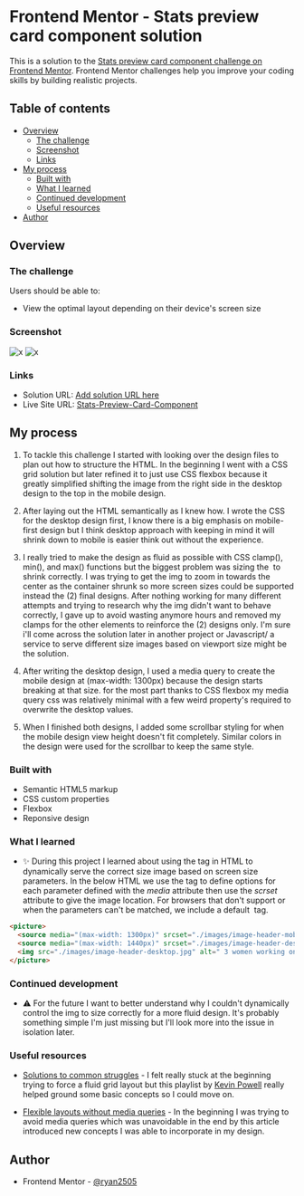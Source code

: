 # Frontend Mentor - Stats preview card component solution

This is a solution to the [Stats preview card component challenge on Frontend Mentor](https://www.frontendmentor.io/challenges/stats-preview-card-component-8JqbgoU62). Frontend Mentor challenges help you improve your coding skills by building realistic projects.

## Table of contents

- [Overview](#overview)
  - [The challenge](#the-challenge)
  - [Screenshot](#screenshot)
  - [Links](#links)
- [My process](#my-process)
  - [Built with](#built-with)
  - [What I learned](#what-i-learned)
  - [Continued development](#continued-development)
  - [Useful resources](#useful-resources)
- [Author](#author)

## Overview

### The challenge

Users should be able to:

- View the optimal layout depending on their device's screen size

### Screenshot

![x](./design/final-desktop-design.jpg)
![x](./design/final-mobile-design.jpg)

### Links

- Solution URL: [Add solution URL here](https://your-solution-url.com)
- Live Site URL: [Stats-Preview-Card-Component](https://ryan2505.github.io/stats-preview-card-component-main/)

## My process

1.  To tackle this challenge I started with looking over the design files to plan out how to structure the HTML. In the beginning I went with a CSS grid solution but later refined it to just use CSS flexbox because it greatly simplified shifting the image from the right side in the desktop design to the top in the mobile design.

2.  After laying out the HTML semantically as I knew how. I wrote the CSS for the desktop design first, I know there is a big emphasis on mobile-first design but I think desktop approach with keeping in mind it will shrink down to mobile is easier think out without the experience.

3.  I really tried to make the design as fluid as possible with CSS clamp(), min(), and max() functions but the biggest problem was sizing the <img> to shrink correctly. I was trying to get the img to zoom in towards the center as the container shrunk so more screen sizes could be supported instead the (2) final designs. After nothing working for many different attempts and trying to research why the img didn't want to behave correctly, I gave up to avoid wasting anymore hours and removed my clamps for the other elements to reinforce the (2) designs only. I'm sure i'll come across the solution later in another project or Javascript/ a service to serve different size images based on viewport size might be the solution.

4.  After writing the desktop design, I used a media query to create the mobile design at (max-width: 1300px) because the design starts breaking at that size. for the most part thanks to CSS flexbox my media query css was relatively minimal with a few weird property's required to overwrite the desktop values.

5.  When I finished both designs, I added some scrollbar styling for when the mobile design view height doesn't fit completely. Similar colors in the design were used for the scrollbar to keep the same style.

### Built with

- Semantic HTML5 markup
- CSS custom properties
- Flexbox
- Reponsive design

### What I learned

- ✨ During this project I learned about using the _<picture>_ tag in HTML to dynamically serve the correct size image based on screen size parameters. In the below HTML we use the _<source>_ tag to define options for each parameter defined with the _media_ attribute then use the _scrset_ attribute to give the image location. For browsers that don't support _<picture>_ or when the parameters can't be matched, we include a default _<img>_ tag.

```html
<picture>
  <source media="(max-width: 1300px)" srcset="./images/image-header-mobile.jpg" />
  <source media="(max-width: 1440px)" srcset="./images/image-header-desktop.jpg" />
  <img src="./images/image-header-desktop.jpg" alt=" 3 women working on computers" />
</picture>
```

### Continued development

- ⚠ For the future I want to better understand why I couldn't dynamically control the img to size correctly for a more fluid design. It's probably something simple I'm just missing but I'll look more into the issue in isolation later.

### Useful resources

- [Solutions to common struggles](https://youtube.com/playlist?list=PL4-IK0AVhVjMbyomzxwNOECQwioJLxX6n) - I felt really stuck at the beginning trying to force a fluid grid layout but this playlist by [Kevin Powell](https://www.youtube.com/kepowob) really helped ground some basic concepts so I could move on.

- [Flexible layouts without media queries](https://blog.logrocket.com/flexible-layouts-without-media-queries/) - In the beginning I was trying to avoid media queries which was unavoidable in the end by this article introduced new concepts I was able to incorporate in my design.

## Author

- Frontend Mentor - [@ryan2505](https://www.frontendmentor.io/profile/ryan2505)
